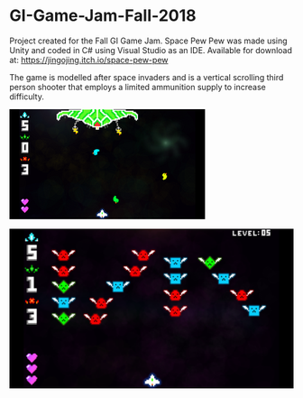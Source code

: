 # GI-Game-Jam-Fall-2018
Project created for the Fall GI Game Jam. Space Pew Pew was made using Unity and coded in C# using Visual Studio as an IDE. Available for download at: https://jingojing.itch.io/space-pew-pew

The game is modelled after space invaders and is a vertical scrolling third person shooter that employs a limited ammunition supply to increase difficulty.

![Image of Boss](https://github.com/xinyizou/Space-Pew-Pew/blob/master/Assets/Sprites/space.png)

![Image of Gameplay](https://github.com/xinyizou/Space-Pew-Pew/blob/master/Assets/Sprites/spacepewpew.png)


